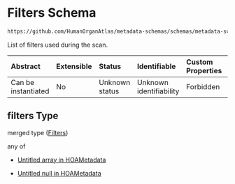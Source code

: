 # Filters Schema

```txt
https://github.com/HumanOrganAtlas/metadata-schemas/schemas/metadata-schemas.json#/$defs/ScanMetadata/properties/filters
```

List of filters used during the scan.

| Abstract            | Extensible | Status         | Identifiable            | Custom Properties | Additional Properties | Access Restrictions | Defined In                                                                   |
| :------------------ | :--------- | :------------- | :---------------------- | :---------------- | :-------------------- | :------------------ | :--------------------------------------------------------------------------- |
| Can be instantiated | No         | Unknown status | Unknown identifiability | Forbidden         | Allowed               | none                | [metadata-schema.json\*](../out/metadata-schema.json "open original schema") |

## filters Type

merged type ([Filters](metadata-schema-defs-scanmetadata-properties-filters.md))

any of

* [Untitled array in HOAMetadata](metadata-schema-defs-scanmetadata-properties-filters-anyof-0.md "check type definition")

* [Untitled null in HOAMetadata](metadata-schema-defs-scanmetadata-properties-filters-anyof-1.md "check type definition")
